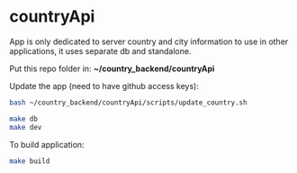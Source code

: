 # countryApi

App is only dedicated to server country and city information to use in other applications, it uses separate db and standalone.

Put this repo folder in:
**~/country_backend/countryApi**

Update the app (need to have github access keys):
```bash
bash ~/country_backend/countryApi/scripts/update_country.sh
```

```bash
make db
make dev
```

To build application:

```bash
make build
```


